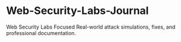 # Web-Security-Labs-Journal
Web Security Labs Focused Real-world attack simulations, fixes, and professional documentation.
